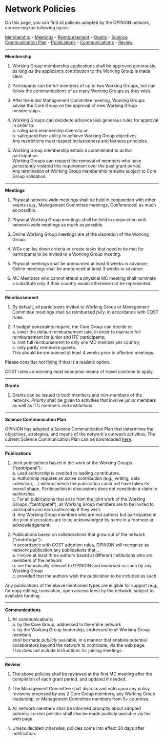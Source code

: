 # Network Policies

On this page, you can find all policies adopted by the OPINION network, concerning the following topics:

[Membership](membership) - [Meetings](meetings) - [Reimbursement](reimbursement) - [Grants](grants) - [Science Communication Plan](science-communication-plan) - [Publications](publications) - [Communications](communications) - [Review](review)

- - -

**Membership**

1. Working Group membership applications shall be approved generously, *as long as* the applicant’s contribution to the Working Group is made clear.

2. Participants can be full members of up to two Working Groups, but can follow the communications of as many Working Groups as they wish.

3. After the initial Management Committee meeting, Working Groups advise the Core Group on the approval of new Working Group memberships.

4. Working Groups can decide to advance less generous rules for approval in order to:  
a. safeguard membership diversity or  
b. safeguard their ability to achieve Working Group objectives.  
Any restrictions must respect inclusiveness and fairness principles.

5. Working Group membership entails a commitment to *active* participation.  
Working Groups can request the removal of members who have *persistently* violated this requirement over the past grant period.  
Any termination of Working Group membership remains subject to Core Group validation.

- - -

**Meetings**

1. Physical network-wide meetings shall be held in conjunction with other events (e.g., Management Committee meetings, Conferences) as much as possible.

2. Physical Working Group meetings shall be held in conjunction with network-wide meetings as much as possible.

3. Online Working Group meetings are at the discretion of the Working Group.

4. WGs can lay down criteria or create tasks that need to be met for participants to be invited to a Working Group meeting.

5. Physical meetings shall be announced at least 6 weeks in advance; Online meetings shall be announced at least 3 weeks in advance.

6. MC Members who cannot attend a physical MC meeting shall nominate a substitute *only* if their country would otherwise not be represented.

- - -

**Reimbursement**

1. By default, all participants invited to Working Group or Management Committee meetings shall be reimbursed *fully*, in accordance with COST rules.

2. If budget constraints require, the Core Group can decide to:  
a. lower the default reimbursement rate, in order to maintain full reimbursement for junior and ITC participants;  
b. limit full reimbursement to only *one* MC member per country;  
c. only partly reimburse guests.  
This should be announced at least 4 weeks prior to affected meetings.

Please consider *not* flying if that is a realistic option.

COST rules concerning most economic means of travel continue to apply.

- - -

**Grants**

1. Grants can be issued to both members and non-members of the network. *Priority* shall be given to activities that involve junior members as well as ITC members and institutions.

- - -

**Science Communication Plan**

OPINION has adopted a Science Communication Plan that determines the objectives, strategies, and means of the network's outreach activities. The current Science Communication Plan can be downloaded [here](https://www.opinion-network.eu/img/science-communication-plan-2023-07-21.pdf).

- - -

**Publications**

1. Joint publications based in the work of the Working Groups (“centripetal”):  
a. Lead authorship is credited to leading contributors.  
b. Authorship requires an active contribution (e.g., writing, data collection, …) without which the publication could not have taken its overall shape. Participation in discussions does not constitute a claim to authorship.  
c. For all publications that arise from the joint work of the Working Groups (“centripetal”), all Working Group members are to be invited to participate and earn authorship if they wish.  
d. Any Working Group members who are not authors but participated in the joint discussions are to be acknowledged by name in a footnote or acknowledgement.

2. Publications based on collaborations that grow out of the network (“centrifugal”):  
In accordance with COST adoption rules, OPINION will recognize as network publication any publications that…  
a. involve at least three authors based at different institutions who are members of the network  
b. are thematically relevant to OPINION and endorsed as such by any Working Group  
c. provided that the authors wish the publication to be included as such.

Any publications of the above mentioned types are eligible for support (e.g., for copy editing, translation, open access fees) by the network, subject to available funding.

- - -

**Communications**

1. All communications:  
a. by the Core Group, addressed to the entire network  
b. by the Working Group leadership, addressed to all Working Group members  
shall be made *publicly* available, in a manner that enables potential collaborators beyond the network to contribute, via the web page.  
This does not include instructions for joining meetings.

- - -

**Review**

1. The above policies shall be reviewed at the first MC meeting after the completion of each grant period, and updated if needed.

2. The Management Committee shall discuss and vote upon any policy revisions proposed by any 2 Core Group members, any Working Group leadership, or Management Committee members from 5+ countries.

3. All network members shall be informed promptly about adopted policies; current policies shall also be made publicly available via the web page.

4. Unless decided otherwise, policies come into effect 30 days after notification.
